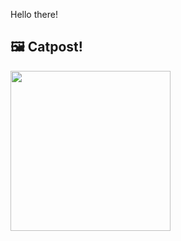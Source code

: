 Hello there!



## 🖼️ Catpost!

<sub>
    <img src="https://cdn2.thecatapi.com/images/7hp.jpg" height="256">
</sub>

